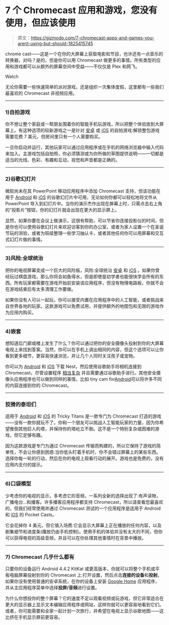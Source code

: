 # 7 个 Chromecast 应用和游戏，您没有使用，但应该使用

> 原文：<https://gizmodo.com/7-chromecast-apps-and-games-you-arent-using-but-should-1825415745>

chrome cast——这是一个在你的大屏幕上获取电影和节目，也许还有一点音乐的转换器，对吗？是的，但是你可以用 Chromecast 做更多的事情。所有类型的应用和游戏都可以从额外的屏幕空间中受益——不仅仅是 Plex 和网飞。

Watch

无论你需要一些快速简单的派对游戏，还是组织一次集体度假，这里都有一些我们最喜欢的 Chromecast 非视频应用。

* * *

### **1)自拍游戏**

你不想让整个家庭或一帮朋友围着你的智能手机玩游戏，所以把整个体验放到大屏幕上。有这种选项的较新游戏之一是针对 [安卓](https://play.google.com/store/apps/details?id=co.buzzito.selfie.games.player) 或 [iOS](https://itunes.apple.com/us/app/selfie-games-player/id1359304444?mt=8) 的自拍游戏:解锁整包游戏需要花费 7 美元，但房间里只有一个人需要购买。

一旦你启动并运行，其他玩家可以通过应用程序或在手机的网络浏览器中输入代码来加入。主游戏包括自拍照，你必须猜测或为你所做的草图提供说明——一切都是适当的光线、色彩、有趣和互动，视觉和声音都是正确的。

* * *

### **2)谷歌幻灯片**

微软尚未在其 PowerPoint 移动应用程序中添加 Chromecast 支持，但该功能在用于 [Android](https://play.google.com/store/apps/details?id=com.google.android.apps.docs.editors.slides) 和 [iOS](https://itunes.apple.com/us/app/google-slides/id879478102?mt=8) 的谷歌幻灯片中可用，无论如何你都可以轻松地将文件从 PowerPoint 导入到幻灯片中。当你的演示杰作出现在屏幕上时，只需点击右上角的“投影片”按钮，你的幻灯片就会出现在更大的显示屏上。

显然，如果你要在会议上做演示，这很有帮助，可以节省你连接投影仪的时间，但是你也可以使用谷歌幻灯片来欢迎访客到你的办公室，或者为家人设置一个在圣诞节玩的测验，或者为班级整理一些学习抽认卡，或者其他任何你可以用屏幕和交互式幻灯片做的事情。

* * *

### **3)风险:全球统治**

把你的电视屏幕变成一个巨大的风险板，风险:全球统治 [安卓](https://play.google.com/store/apps/details?id=com.hasbro.riskbigscreen) 和 [iOS](https://itunes.apple.com/us/app/risk-global-domination/id1051334048?mt=8) 。如果你曾经玩过棋盘游戏，那么你将会如鱼得水，但是即使是初学者也能很快学会所有的东西。所有玩家都需要在游戏开始前安装该应用程序，但没有物理电路板，你就不会在游戏结束后有太多清理工作要做。

如果你没有人可以一起玩，你可以接受内置在应用程序中的人工智能，或者挑战来自世界各地的玩家。这款游戏可以免费试用，并提供额外的地图包和无限的游戏作为应用内购买。

* * *

### **4)嵌套**

想知道后门廊或楼上发生了什么？你可以通过把你的安全摄像头投射到你的大屏幕电视上来找到答案。当然，你可以在手机上调出相同的内容，但这个选项可以让你看到更多细节，更容易快速浏览，并让几个人同时关注孩子或宠物。

你可以为 [Android](https://play.google.com/store/apps/details?id=com.nest.android) 和 [iOS](https://itunes.apple.com/us/app/nest-your-home-in-your-hand/id464988855?mt=8) 下载 Nest，然后使用谷歌助手将相机连接到 Chromecast，尽管设置程序 [相当复杂](https://support.google.com/chromecast/answer/7529598) 并且需要通过谷歌助手进行。其他安全摄像头应用程序也可以做到同样的事情，比如 tiny cam for[Android](https://play.google.com/store/apps/details?id=com.alexvas.dvr)可以将许多不同的内容连接到你的 Chromecast。

* * *

### 狡猾的泰坦们

适用于 [Android](https://play.google.com/store/apps/details?id=com.mediamonks.trickytitans) 和 [iOS](https://itunes.apple.com/us/app/tricky-titans/id1019464468?mt=8) 的 Tricky Titans 是一款专门为 Chromecast 打造的游戏——没有一款你就玩不了。你和一个朋友可以挑战人工智能玩家的力量，因为你希望推倒其他巨人的塔，并保持你的塔屹立不倒。这不是一个特别复杂或困难的游戏，但它足够有趣。

因为这款游戏是专门为通过 Chromecast 传输而构建的，所以它保持了游戏的简单性，不会让你感到困惑:当你低头盯着手机时，你不会错过屏幕上的某些东西。选择你每一轮的行动，然后在你的电视上观看行动的展开。游戏也是免费的，没有应用内支付的提示。

* * *

### **6)口袋模型**

少考虑你的电视的显示，多考虑它的音频，一系列全新的选择出现了:有声读物，广播电台...和播客。许多播客应用程序都支持 Chromecast，所以请查看您最喜欢的，但我们经常使用并通过 Chromecast 测试的一个应用程序是适用于 Android 和 [iOS](https://itunes.apple.com/us/app/pocket-casts/id414834813?mt=8) 的 Pocket Casts。

它会花掉你 4 美元，但它值入场费:它会显示大屏幕上正在播放的任何内容，以及剧集细节和进度条(播放仍由手机控制)。使用手机的体验并没有太大的不同，但你可以获得电视的高级音频，并且可以在你处理其他事情时在背景中播放。

* * *

### **7) Chromecast 几乎什么都有**

只要你的设备运行 Android 4.4.2 KitKat 或更高版本，你就可以将整个手机或平板电脑屏幕投射到你的 Chromecast 上:打开设置，然后点击**连接的设备**和**投射**。如果你没有使用普通的安卓系统，在你的设备上安装 [Google Home](https://play.google.com/store/apps/details?id=com.google.android.apps.chromecast.app) 应用程序，并从主应用程序菜单中选择**投屏/音频**进行设置。

为什么你想投你的整个屏幕？它的速度不足以观看视频或玩游戏，但它非常适合在更大的显示器上显示文本编辑应用程序或网站，这样你就可以更容易地看到它们。或者，你可能需要和全家一起计划一次旅行，并希望在电视上显示谷歌地图——这比挤在手机显示屏前更容易。